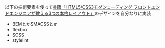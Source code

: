 以下の技術要素を使って[書籍「HTML5/CSS3モダンコーディング フロントエンドエンジニアが教える3つの本格レイアウト」](http://www.shoeisha.co.jp/book/download/9784798141572/detail)のデザインを自分なりに実装

- BEMとかSMACSSとか
- flexbox
- SCSS
- stylelint 


